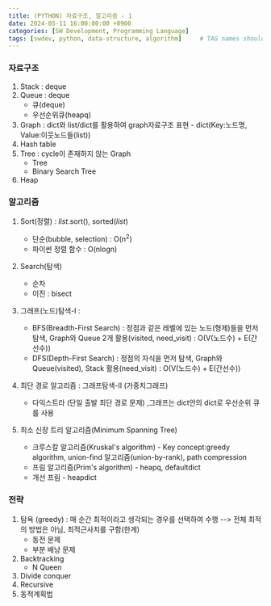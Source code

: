 ```yaml
---
title: (PYTHON) 자료구조, 알고리즘 - 1
date: 2024-05-11 16:00:00:00 +0900
categories: [SW Development, Programming Language]
tags: [swdev, python, data-structure, algorithm]     # TAG names should always be lowercase
--- 
```


### 자료구조
1. Stack : deque
2. Queue : deque
   - 큐(deque)
   - 우선순위큐(heapq)
3. Graph : dict와 list/dict를 활용하여 graph자료구조 표현 - dict(Key:노드명, Value:이웃노드들(list))
4. Hash table
5. Tree : cycle이 존재하지 않는 Graph
   - Tree
   - Binary Search Tree
6. Heap

### 알고리즘
1. Sort(정렬) : *list*.sort(), sorted(*list*)
   - 단순(bubble, selection) : O(n<sup>2</sup>)
   - 파이썬 정렬 함수 : O(nlogn)

2. Search(탐색)
   - 순차
   - 이진 : bisect

3. 그래프(노드)탐색-I : 
   - BFS(Breadth-First Search) : 정점과 같은 레벨에 있는 노드(형제)들을 먼저 탐색, Graph와 Queue 2개 활용(visited, need_visit) : O(V(노드수) + E(간선수))
   - DFS(Depth-First Search) : 정점의 자식을 먼저 탐색,  Graph와 Queue(visited), Stack 활용(need_visit) : O(V(노드수) + E(간선수))

4. 최단 경로 알고리즘 : 그래프탐색-II (가중치그래프)
   - 다익스트라 (단일 출발 최단 경로 문제) ,그래프는 dict안의 dict로 우선순위 큐를 사용
   
5. 최소 신장 트리 알고리즘(Minimum Spanning Tree)
   - 크루스칼 알고리즘(Kruskal's algorithm) - Key concept:greedy algorithm, union-find 알고리즘(union-by-rank), path compression
   - 프림 알고리즘(Prim's algorithm) - heapq, defaultdict
   - 개선 프림 - heapdict

### 전략
1. 탐욕 (greedy) : 매 순간 최적이라고 생각되는 경우를 선택하여 수행 --> 전체 최적의 방법은 아님, 최적근사치를 구함(한계)
   - 동전 문제
   - 부분 배낭 문제 
2. Backtracking 
   - N Queen
3. Divide conquer
4. Recursive
5. 동적계획법
